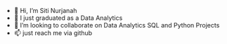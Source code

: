 - 👋 Hi, I’m Siti Nurjanah
- 👀 I just graduated as a Data Analytics 
- 💞️ I’m looking to collaborate on Data Analytics SQL and Python Projects
- 📫 just reach me via github

<!---
sitin02/sitin02 is a ✨ special ✨ repository because its `README.md` (this file) appears on your GitHub profile.
You can click the Preview link to take a look at your changes.
--->
